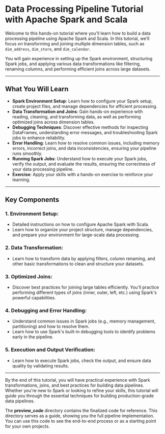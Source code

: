 # Data Processing Pipeline Tutorial with Apache Spark and Scala

Welcome to this hands-on tutorial where you'll learn how to build a data processing pipeline using Apache Spark and Scala. In this tutorial, we’ll focus on transforming and joining multiple dimension tables, such as `dim_address`, `dim_store`, and `dim_calendar`.

You will gain experience in setting up the Spark environment, structuring Spark jobs, and applying various data transformations like filtering, renaming columns, and performing efficient joins across large datasets.

---

## What You Will Learn

- **Spark Environment Setup**: Learn how to configure your Spark setup, create project files, and manage dependencies for efficient processing.
- **Data Transformation and Joins**: Gain hands-on experience with reading, cleaning, and transforming data, as well as performing optimized joins across dimension tables.
- **Debugging Techniques**: Discover effective methods for inspecting DataFrames, understanding error messages, and troubleshooting Spark jobs to enhance reliability.
- **Error Handling**: Learn how to resolve common issues, including memory errors, incorrect joins, and data inconsistencies, ensuring your pipeline runs smoothly.
- **Running Spark Jobs**: Understand how to execute your Spark jobs, verify the output, and evaluate the results, ensuring the correctness of your data processing pipeline.
- **Exercise**: Apply your skills with a hands-on exercise to reinforce your learning.

---

## Key Components

### 1. **Environment Setup**:
- Detailed instructions on how to configure Apache Spark with Scala.
- Learn how to organize your project structure, manage dependencies, and prepare your environment for large-scale data processing.

### 2. **Data Transformation**:
- Learn how to transform data by applying filters, column renaming, and other basic transformations to clean and structure your datasets.

### 3. **Optimized Joins**:
- Discover best practices for joining large tables efficiently. You'll practice performing different types of joins (inner, outer, left, etc.) using Spark's powerful capabilities.

### 4. **Debugging and Error Handling**:
- Understand common issues in Spark jobs (e.g., memory management, partitioning) and how to resolve them.
- Learn how to use Spark's built-in debugging tools to identify problems early in the pipeline.

### 5. **Execution and Output Verification**:
- Learn how to execute Spark jobs, check the output, and ensure data quality by validating results.

---
By the end of this tutorial, you will have practical experience with Spark transformations, joins, and best practices for building data pipelines. Whether you're new to Spark or looking to refine your skills, this tutorial will guide you through the essential techniques for building production-grade data pipelines.

The **preview_code** directory contains the finalized code for reference. This directory serves as a guide, showing you the full pipeline implementation. You can use this code to see the end-to-end process or as a starting point for your own projects.

